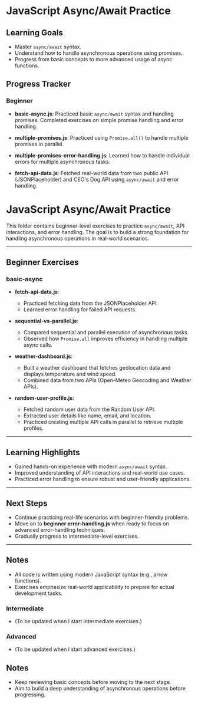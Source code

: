 # JavaScript Async/Await Practice

## Learning Goals

- Master `async/await` syntax.
- Understand how to handle asynchronous operations using promises.
- Progress from basic concepts to more advanced usage of async functions.

## Progress Tracker

### Beginner

- **basic-async.js**: Practiced basic `async/await` syntax and handling promises. Completed exercises on simple promise handling and error handling.

- **multiple-promises.js**: Practiced using `Promise.all()` to handle multiple promises in parallel.

- **multiple-promises-error-handling.js**: Learned how to handle individual errors for multiple asynchronous tasks.

- **fetch-api-data.js**: Fetched real-world data from two public API (JSONPlaceholder) and CEO's Dog API using `async/await` and error handling.

# JavaScript Async/Await Practice

This folder contains beginner-level exercises to practice `async/await`, API interactions, and error handling. The goal is to build a strong foundation for handling asynchronous operations in real-world scenarios.

---

## Beginner Exercises

### **basic-async**
- **fetch-api-data.js**: 
  - Practiced fetching data from the JSONPlaceholder API.
  - Learned error handling for failed API requests.

- **sequential-vs-parallel.js**:
  - Compared sequential and parallel execution of asynchronous tasks.
  - Observed how `Promise.all` improves efficiency in handling multiple async calls.

- **weather-dashboard.js**:
  - Built a weather dashboard that fetches geolocation data and displays temperature and wind speed.
  - Combined data from two APIs (Open-Meteo Geocoding and Weather APIs).

- **random-user-profile.js**:
  - Fetched random user data from the Random User API.
  - Extracted user details like name, email, and location.
  - Practiced creating multiple API calls in parallel to retrieve multiple profiles.

---

## Learning Highlights
- Gained hands-on experience with modern `async/await` syntax.
- Improved understanding of API interactions and real-world use cases.
- Practiced error handling to ensure robust and user-friendly applications.

---

## Next Steps
- Continue practicing real-life scenarios with beginner-friendly problems.
- Move on to **beginner error-handling.js** when ready to focus on advanced error-handling techniques.
- Gradually progress to intermediate-level exercises.

---

## Notes
- All code is written using modern JavaScript syntax (e.g., arrow functions).
- Exercises emphasize real-world applicability to prepare for actual development tasks.


### Intermediate

- (To be updated when I start intermediate exercises.)

### Advanced

- (To be updated when I start advanced exercises.)

## Notes

- Keep reviewing basic concepts before moving to the next stage.
- Aim to build a deep understanding of asynchronous operations before progressing.


